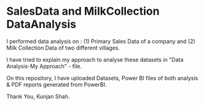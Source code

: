 # SalesData and MilkCollection DataAnalysis

I performed data analysis on :
  (1) Primary Sales Data of a company and 
  (2) Milk Collection Data of two different villages.

I have tried to explain my approach to analyse these datasets in "Data Analysis-My Approach" - file. 

On this repository, I have uploaded Datasets, Power BI files of both analysis & PDF reports generated from PowerBI.

Thank You,
Kunjan Shah.

